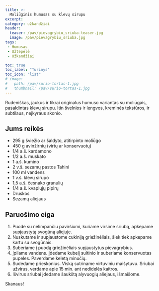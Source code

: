 ```yaml
---
title: >-
  Moliūginis humusas su klevų sirupu 
excerpt:
category: užkandžiai
header:
  teaser: /pav/pievagrybiu_sriuba-teaser.jpg
  image: /pav/pievagrybiu_sriuba.jpg
tags:
 - Humusas
 - Užtepėlė
 - Užkandžiai

toc: true
toc_label: "Turinys"
toc_icon: "list"
# image: 
#   path: /pav/surio-tortas-1.jpg
#   thumbnail: /pav/surio-tortas-1.jpg
---
```


Rudeniškas, jaukus ir tikrai originalus humuso variantas su moliūgais, pasaldintas klevų sirupu. Itin švelnios ir lengvos, kreminės tekstūros, ir subtilaus, neįkyraus skonio.

## Jums reikės

* 295 g šviežio ar šaldyto, atitirpinto moliūgo
* 450 g avinžirnių (virtų ar konservuotų)
* 1/4 a.š. kardamono
* 1/2 a.š. muskato
* 1 a.š. kumino
* 2 v.š. sezamų pastos Tahini
* 100 ml vandens
* 1 v.š. klevų sirupo
* 1,5 a.š. česnako granulių
* 1/4 a.š. kvapiųjų pipirų
* Druskos
* Sezamų aliejaus

## Paruošimo eiga

1. Puode su nelimpančiu paviršiumi, kuriame virsime sriubą, apkepame supjaustytą svogūną aliejuje.
2. Nuskutame ir supjaustome cukiniją griežinėliais, šiek tiek apkepame kartu su svogūnais.
3. Suberiame į puodą griežinėliais supjaustytus pievagrybius.
4. Įpilame vandens. Įdedame kubelį sultinio ir suberiame konservuotas pupeles. Paverdame keletą minučių.
5. Sudedame prieskonius. Viską sutriname virtuviniu maišytuvu. Sriubai užvirus, verdame apie 15 min. ant nedidelės kaitros. 
6. Išvirus sriubai įdedame šaukštą alyvuogių aliejaus, išmaišome.

Skanaus!


